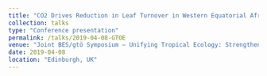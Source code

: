 ```yaml
---
title: "CO2 Drives Reduction in Leaf Turnover in Western Equatorial Africa"
collection: talks
type: "Conference presentation"
permalink: /talks/2019-04-08-GTOE
venue: "Joint BES/gtö Symposium – Unifying Tropical Ecology: Strengthening collaborative science"
date: 2019-04-08
location: "Edinburgh, UK"
---
```

